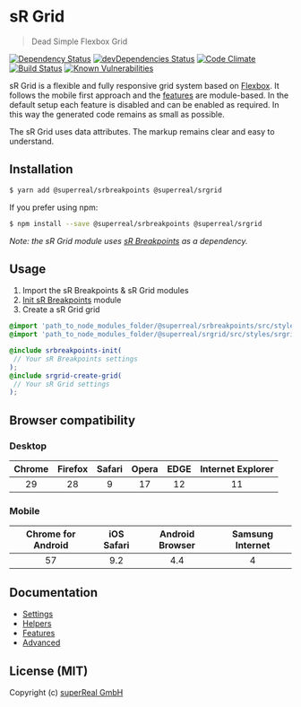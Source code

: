 # sR Grid
> Dead Simple Flexbox Grid

[![Dependency Status](https://david-dm.org/superReal/srgrid.svg)](https://david-dm.org/superReal/srgrid)
[![devDependencies Status](https://david-dm.org/superreal/srgrid/dev-status.svg)](https://david-dm.org/superreal/srgrid?type=dev)
[![Code Climate](https://codeclimate.com/github/superReal/srgrid/badges/gpa.svg)](https://codeclimate.com/github/superReal/srgrid)
[![Build Status](https://travis-ci.org/superReal/srgrid.svg?branch=master)](https://travis-ci.org/superReal/srgrid)
[![Known Vulnerabilities](https://snyk.io/test/github/superReal/srgrid/badge.svg)](https://snyk.io/test/github/superReal/srgrid)

sR Grid is a flexible and fully responsive grid system based on [Flexbox](https://www.w3.org/TR/css-flexbox-1/).
It follows the mobile first approach and the [features](/docs/features/README.md) are module-based. In the default setup each feature is disabled 
and can be enabled as required. In this way the generated code remains as small as possible.

The sR Grid uses data attributes. The markup remains clear and easy to understand.


## Installation
     
```bash
$ yarn add @superreal/srbreakpoints @superreal/srgrid
```

If you prefer using npm:

```bash
$ npm install --save @superreal/srbreakpoints @superreal/srgrid
```

*Note: the sR Grid module uses [sR Breakpoints](https://github.com/superreal/srbreakpoints) as a dependency.*


## Usage

1. Import the sR Breakpoints & sR Grid modules
2. [Init sR Breakpoints](https://github.com/superreal/srbreakpoints#usage) module
3. Create a sR Grid grid

```scss
@import 'path_to_node_modules_folder/@superreal/srbreakpoints/src/styles/srbreakpoints.scss';
@import 'path_to_node_modules_folder/@superreal/srgrid/src/styles/srgrid.scss';

@include srbreakpoints-init(
 // Your sR Breakpoints settings
);
@include srgrid-create-grid(
 // Your sR Grid settings
);
```

## Browser compatibility

### Desktop
| Chrome | Firefox | Safari | Opera | EDGE | Internet Explorer |
|:------:|:-------:|:------:|:-----:|:----:|:-----------------:|
| 29     | 28      | 9      | 17    | 12   | 11                |

### Mobile
| Chrome for Android | iOS Safari | Android Browser | Samsung Internet |
|:------------------:|:----------:|:---------------:|:----------------:|
| 57                 | 9.2        | 4.4             | 4                |


## Documentation
* [Settings](https://superreal.github.io/srgrid/docs/settings)
* [Helpers](https://superreal.github.io/srgrid/docs/helpers)
* [Features](https://superreal.github.io/srgrid/docs/features/)
* [Advanced](https://superreal.github.io/srgrid/docs/advanced)


## License (MIT)
Copyright (c) [superReal GmbH](http://www.superreal.de)
